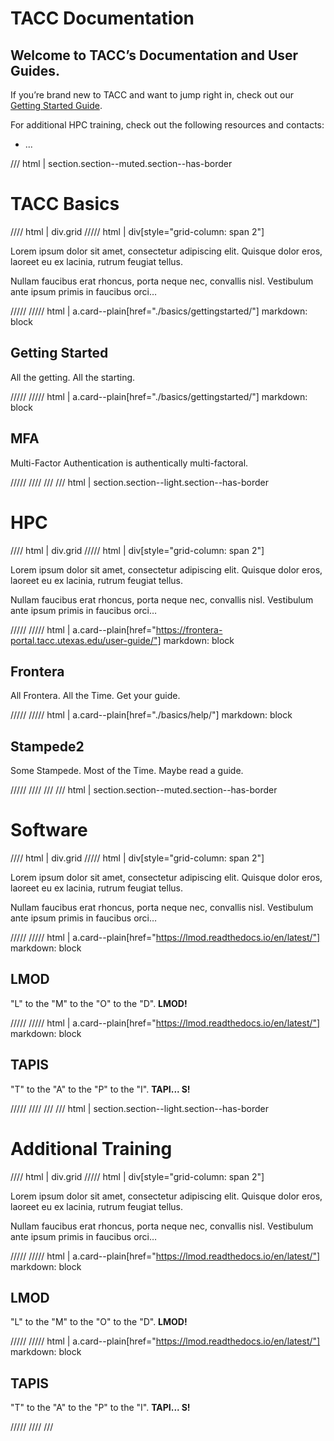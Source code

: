 <style>
.grid {
  display: grid;
  gap: var(--global-space--grid-gap);
  grid-template-columns: 1fr 1fr;
}
</style>

# TACC Documentation

## Welcome to TACC’s Documentation and User Guides.

If you’re brand new to TACC and want to jump right in, check out our [Getting Started Guide](basics/gettingstarted).

For additional HPC training, check out the following resources and contacts:

- ...

/// html | section.section--muted.section--has-border

# TACC Basics

//// html | div.grid
///// html | div[style="grid-column: span 2"]

Lorem ipsum dolor sit amet, consectetur adipiscing elit. Quisque dolor eros, laoreet eu ex lacinia, rutrum feugiat tellus.

Nullam faucibus erat rhoncus, porta neque nec, convallis nisl. Vestibulum ante ipsum primis in faucibus orci…

/////
///// html | a.card--plain[href="./basics/gettingstarted/"]
      markdown: block

## Getting Started

All the getting. All the starting.

/////
///// html | a.card--plain[href="./basics/gettingstarted/"]
      markdown: block

## MFA

Multi-Factor Authentication is authentically multi-factoral.

/////
////
///
/// html | section.section--light.section--has-border

# HPC

//// html | div.grid
///// html | div[style="grid-column: span 2"]

Lorem ipsum dolor sit amet, consectetur adipiscing elit. Quisque dolor eros, laoreet eu ex lacinia, rutrum feugiat tellus.

Nullam faucibus erat rhoncus, porta neque nec, convallis nisl. Vestibulum ante ipsum primis in faucibus orci…

/////
///// html | a.card--plain[href="https://frontera-portal.tacc.utexas.edu/user-guide/"]
      markdown: block

## Frontera

All Frontera. All the Time. Get your guide.

/////
///// html | a.card--plain[href="./basics/help/"]
      markdown: block

## Stampede2

Some Stampede. Most of the Time. Maybe read a guide.

/////
////
///
/// html | section.section--muted.section--has-border

# Software

//// html | div.grid
///// html | div[style="grid-column: span 2"]

Lorem ipsum dolor sit amet, consectetur adipiscing elit. Quisque dolor eros, laoreet eu ex lacinia, rutrum feugiat tellus.

Nullam faucibus erat rhoncus, porta neque nec, convallis nisl. Vestibulum ante ipsum primis in faucibus orci…

/////
///// html | a.card--plain[href="https://lmod.readthedocs.io/en/latest/"]
      markdown: block

## LMOD

"L" to the "M" to the "O" to the "D". **LMOD!**

/////
///// html | a.card--plain[href="https://lmod.readthedocs.io/en/latest/"]
      markdown: block

## TAPIS

"T" to the "A" to the "P" to the "I". **TAPI... S!**

/////
////
///
/// html | section.section--light.section--has-border

# Additional Training

//// html | div.grid
///// html | div[style="grid-column: span 2"]

Lorem ipsum dolor sit amet, consectetur adipiscing elit. Quisque dolor eros, laoreet eu ex lacinia, rutrum feugiat tellus.

Nullam faucibus erat rhoncus, porta neque nec, convallis nisl. Vestibulum ante ipsum primis in faucibus orci…

/////
///// html | a.card--plain[href="https://lmod.readthedocs.io/en/latest/"]
      markdown: block

## LMOD

"L" to the "M" to the "O" to the "D". **LMOD!**

/////
///// html | a.card--plain[href="https://lmod.readthedocs.io/en/latest/"]
      markdown: block

## TAPIS

"T" to the "A" to the "P" to the "I". **TAPI... S!**

/////
////
///
